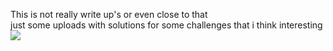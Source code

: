 This is not really write up's or even close to that  
just some uploads with solutions for some challenges that i think interesting
![](https://assets.bigcartel.com/product_images/168991681/ctf_mountain_logo_no_circle.png)
